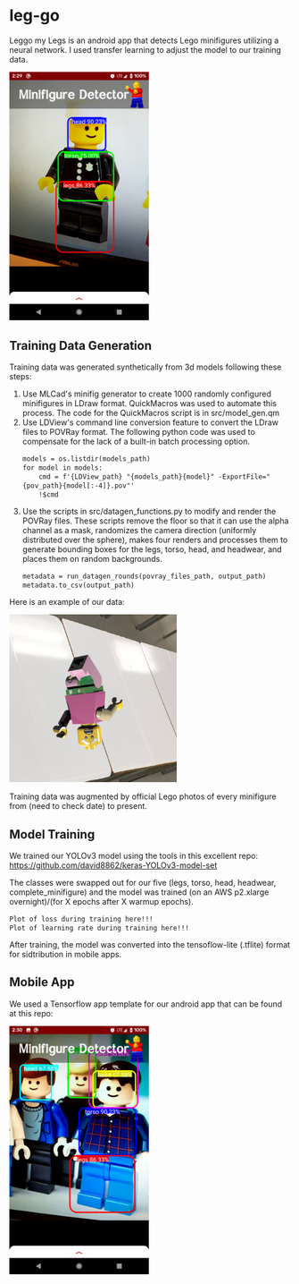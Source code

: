 # leg-go

Leggo my Legs is an android app that detects Lego minifigures utilizing a neural network. I used transfer learning to adjust the model to our training data.

<img src="assets/Screenshot_1.png" alt="alt text" width="250">

## Training Data Generation

Training data was generated synthetically from 3d models following these steps:

1. Use MLCad's minifig generator to create 1000 randomly configured minifigures in LDraw format. QuickMacros was used to automate this process. The code for the QuickMacros script is in src/model_gen.qm
2. Use LDView's command line conversion feature to convert the LDraw files to POVRay format. The following python code was used to compensate for the lack of a built-in batch processing option.
    ```
    models = os.listdir(models_path)
    for model in models:
        cmd = f'{LDView_path} "{models_path}{model}" -ExportFile="{pov_path}{model[:-4]}.pov"'
        !$cmd
    ```
3. Use the scripts in src/datagen_functions.py to modify and render the POVRay files. These scripts remove the floor so that it can use the alpha channel as a mask, randomizes the camera direction (uniformly distributed over the sphere), makes four renders and processes them to generate bounding boxes for the legs, torso, head, and headwear, and places them on random backgrounds.
    ```
    metadata = run_datagen_rounds(povray_files_path, output_path)
    metadata.to_csv(output_path)
    ```

Here is an example of our data:

<img src="assets/random_0122-r1.png" alt="alt text" width="300">

Training data was augmented by official Lego photos of every minifigure from (need to check date) to present.

## Model Training

We trained our YOLOv3 model using the tools in this excellent repo: https://github.com/david8862/keras-YOLOv3-model-set

The classes were swapped out for our five (legs, torso, head, headwear, complete_minifigure) and the model was trained (on an AWS p2.xlarge overnight)/(for X epochs after X warmup epochs).

```
Plot of loss during training here!!!
Plot of learning rate during training here!!!
```

After training, the model was converted into the tensoflow-lite (.tflite) format for sidtribution in mobile apps.

## Mobile App

We used a Tensorflow app template for our android app that can be found at this repo: 

<img src="assets/Screenshot_3.png" alt="alt text" width="250">
